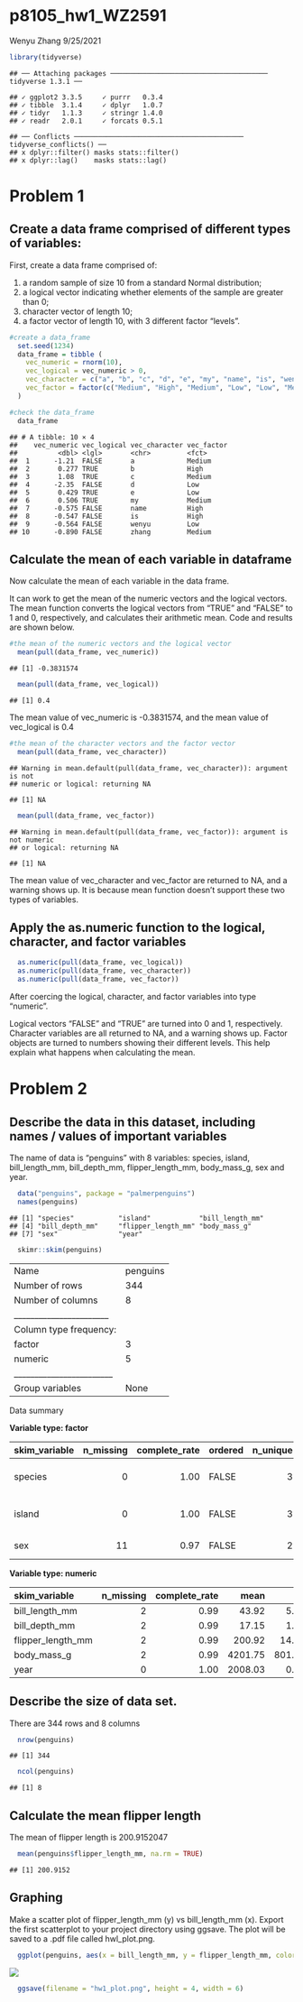 p8105\_hw1\_WZ2591
================
Wenyu Zhang
9/25/2021

``` r
library(tidyverse)
```

    ## ── Attaching packages ─────────────────────────────────────── tidyverse 1.3.1 ──

    ## ✓ ggplot2 3.3.5     ✓ purrr   0.3.4
    ## ✓ tibble  3.1.4     ✓ dplyr   1.0.7
    ## ✓ tidyr   1.1.3     ✓ stringr 1.4.0
    ## ✓ readr   2.0.1     ✓ forcats 0.5.1

    ## ── Conflicts ────────────────────────────────────────── tidyverse_conflicts() ──
    ## x dplyr::filter() masks stats::filter()
    ## x dplyr::lag()    masks stats::lag()

# Problem 1

## Create a data frame comprised of different types of variables:

First, create a data frame comprised of:

1.  a random sample of size 10 from a standard Normal distribution;
2.  a logical vector indicating whether elements of the sample are
    greater than 0;
3.  character vector of length 10;
4.  a factor vector of length 10, with 3 different factor “levels”.

``` r
#create a data_frame
  set.seed(1234)
  data_frame = tibble (
    vec_numeric = rnorm(10),
    vec_logical = vec_numeric > 0,
    vec_character = c("a", "b", "c", "d", "e", "my", "name", "is", "wenyu", "zhang"),
    vec_factor = factor(c("Medium", "High", "Medium", "Low", "Low", "Medium", "High", "High", "Low", "Medium"))
  )

#check the data_frame
  data_frame
```

    ## # A tibble: 10 × 4
    ##    vec_numeric vec_logical vec_character vec_factor
    ##          <dbl> <lgl>       <chr>         <fct>     
    ##  1      -1.21  FALSE       a             Medium    
    ##  2       0.277 TRUE        b             High      
    ##  3       1.08  TRUE        c             Medium    
    ##  4      -2.35  FALSE       d             Low       
    ##  5       0.429 TRUE        e             Low       
    ##  6       0.506 TRUE        my            Medium    
    ##  7      -0.575 FALSE       name          High      
    ##  8      -0.547 FALSE       is            High      
    ##  9      -0.564 FALSE       wenyu         Low       
    ## 10      -0.890 FALSE       zhang         Medium

## Calculate the mean of each variable in dataframe

Now calculate the mean of each variable in the data frame.

It can work to get the mean of the numeric vectors and the logical
vectors. The mean function converts the logical vectors from “TRUE” and
“FALSE” to 1 and 0, respectively, and calculates their arithmetic mean.
Code and results are shown below.

``` r
#the mean of the numeric vectors and the logical vector
  mean(pull(data_frame, vec_numeric))
```

    ## [1] -0.3831574

``` r
  mean(pull(data_frame, vec_logical))
```

    ## [1] 0.4

The mean value of vec\_numeric is -0.3831574, and the mean value of
vec\_logical is 0.4

``` r
#the mean of the character vectors and the factor vector
  mean(pull(data_frame, vec_character))
```

    ## Warning in mean.default(pull(data_frame, vec_character)): argument is not
    ## numeric or logical: returning NA

    ## [1] NA

``` r
  mean(pull(data_frame, vec_factor))
```

    ## Warning in mean.default(pull(data_frame, vec_factor)): argument is not numeric
    ## or logical: returning NA

    ## [1] NA

The mean value of vec\_character and vec\_factor are returned to NA, and
a warning shows up. It is because mean function doesn’t support these
two types of variables.

## Apply the as.numeric function to the logical, character, and factor variables

``` r
  as.numeric(pull(data_frame, vec_logical))
  as.numeric(pull(data_frame, vec_character))
  as.numeric(pull(data_frame, vec_factor))
```

After coercing the logical, character, and factor variables into type
“numeric”.

Logical vectors “FALSE” and “TRUE” are turned into 0 and 1,
respectively. Character variables are all returned to NA, and a warning
shows up. Factor objects are turned to numbers showing their different
levels. This help explain what happens when calculating the mean.

# Problem 2

## Describe the data in this dataset, including names / values of important variables

The name of data is “penguins” with 8 variables: species, island,
bill\_length\_mm, bill\_depth\_mm, flipper\_length\_mm, body\_mass\_g,
sex and year.

``` r
  data("penguins", package = "palmerpenguins")
  names(penguins)
```

    ## [1] "species"           "island"            "bill_length_mm"   
    ## [4] "bill_depth_mm"     "flipper_length_mm" "body_mass_g"      
    ## [7] "sex"               "year"

``` r
  skimr::skim(penguins)
```

|                                                  |          |
|:-------------------------------------------------|:---------|
| Name                                             | penguins |
| Number of rows                                   | 344      |
| Number of columns                                | 8        |
| \_\_\_\_\_\_\_\_\_\_\_\_\_\_\_\_\_\_\_\_\_\_\_   |          |
| Column type frequency:                           |          |
| factor                                           | 3        |
| numeric                                          | 5        |
| \_\_\_\_\_\_\_\_\_\_\_\_\_\_\_\_\_\_\_\_\_\_\_\_ |          |
| Group variables                                  | None     |

Data summary

**Variable type: factor**

| skim\_variable | n\_missing | complete\_rate | ordered | n\_unique | top\_counts                 |
|:---------------|-----------:|---------------:|:--------|----------:|:----------------------------|
| species        |          0 |           1.00 | FALSE   |         3 | Ade: 152, Gen: 124, Chi: 68 |
| island         |          0 |           1.00 | FALSE   |         3 | Bis: 168, Dre: 124, Tor: 52 |
| sex            |         11 |           0.97 | FALSE   |         2 | mal: 168, fem: 165          |

**Variable type: numeric**

| skim\_variable      | n\_missing | complete\_rate |    mean |     sd |     p0 |     p25 |     p50 |    p75 |   p100 | hist  |
|:--------------------|-----------:|---------------:|--------:|-------:|-------:|--------:|--------:|-------:|-------:|:------|
| bill\_length\_mm    |          2 |           0.99 |   43.92 |   5.46 |   32.1 |   39.23 |   44.45 |   48.5 |   59.6 | ▃▇▇▆▁ |
| bill\_depth\_mm     |          2 |           0.99 |   17.15 |   1.97 |   13.1 |   15.60 |   17.30 |   18.7 |   21.5 | ▅▅▇▇▂ |
| flipper\_length\_mm |          2 |           0.99 |  200.92 |  14.06 |  172.0 |  190.00 |  197.00 |  213.0 |  231.0 | ▂▇▃▅▂ |
| body\_mass\_g       |          2 |           0.99 | 4201.75 | 801.95 | 2700.0 | 3550.00 | 4050.00 | 4750.0 | 6300.0 | ▃▇▆▃▂ |
| year                |          0 |           1.00 | 2008.03 |   0.82 | 2007.0 | 2007.00 | 2008.00 | 2009.0 | 2009.0 | ▇▁▇▁▇ |

## Describe the size of data set.

There are 344 rows and 8 columns

``` r
  nrow(penguins)
```

    ## [1] 344

``` r
  ncol(penguins)
```

    ## [1] 8

## Calculate the mean flipper length

The mean of flipper length is 200.9152047

``` r
  mean(penguins$flipper_length_mm, na.rm = TRUE)
```

    ## [1] 200.9152

## Graphing

Make a scatter plot of flipper\_length\_mm (y) vs bill\_length\_mm (x).
Export the first scatterplot to your project directory using ggsave. The
plot will be saved to a .pdf file called hwl\_plot.png.

``` r
  ggplot(penguins, aes(x = bill_length_mm, y = flipper_length_mm, color=species, na.rm = TRUE)) + geom_point(na.rm = TRUE) + ggtitle("Penguins Flipper Length (mm) vs. Bill Length (mm)")
```

![](p8105_hw1_WZ2591_files/figure-gfm/unnamed-chunk-9-1.png)<!-- -->

``` r
  ggsave(filename = "hw1_plot.png", height = 4, width = 6)
```
